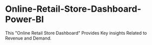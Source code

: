 # Online-Retail-Store-Dashboard-Power-BI
This "Online Retail Store Dashboard" Provides Key insights Related to Revenue and Demand.
